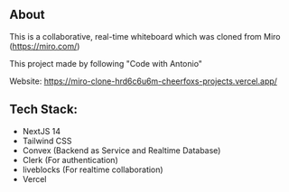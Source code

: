 ## About
This is a collaborative, real-time whiteboard which was cloned from Miro (https://miro.com/)

This project made by following "Code with Antonio"

Website: https://miro-clone-hrd6c6u6m-cheerfoxs-projects.vercel.app/

## Tech Stack:
- NextJS 14
- Tailwind CSS
- Convex (Backend as Service and Realtime Database)
- Clerk (For authentication)
- liveblocks (For realtime collaboration)
- Vercel
